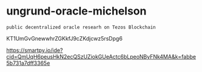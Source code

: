 # ungrund-oracle-michelson

```
public decentralized oracle researh on Tezos Blockchain
```

KT1UmGvGnewwhrZGKkfJ9cZKdjcwz5rsDpg6

https://smartpy.io/ide?cid=QmUqH6peusHkN2ecQSzUZiokGUeActc6bLpeoNByFNk4MA&k=fabbe5b731a7dff3365e
